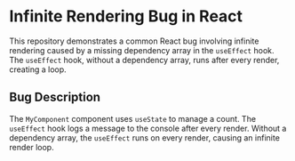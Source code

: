 # Infinite Rendering Bug in React

This repository demonstrates a common React bug involving infinite rendering caused by a missing dependency array in the `useEffect` hook. The `useEffect` hook, without a dependency array, runs after every render, creating a loop.

## Bug Description

The `MyComponent` component uses `useState` to manage a count. The `useEffect` hook logs a message to the console after every render. Without a dependency array, the `useEffect` runs on every render, causing an infinite render loop.